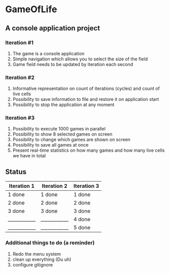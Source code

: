 # GameOfLife
## A console application project

### Iteration #1
1. The game is a console application
2. Simple navigation which allows you to select the size of the field
3. Game field needs to be updated by iteration each second

### Iteration #2
1. Informative representation on count of iterations (cycles) and count of live cells
2. Possibility to save information to file and restore it on application start
3. Possibility to stop the application at any moment

### Iteration #3
1. Possibility to execute 1000 games in parallel
2. Possibility to show 8 selected games on screen
3. Possibility to change which games are shown on screen
4. Possibility to save all games at once
5. Present real-time statistics on how many games and how many live cells we have in total

## Status
Iteration 1 | Iteration 2 | Iteration 3
------------|-------------|------------
1 done      |1 done       |1 done      
2 done      |2 done       |2 done      
3 done      |3 done       |3 done      
____________|____________ |4 done      
____________|____________ |5 done      

### Additional things to do (a reminder)
1. Redo the menu system
2. clean up everything (Du uh)
3. configure gitignore
